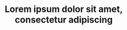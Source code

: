 ---
episodeNumber: 8
cover: /og/social-image.jpg
embedURL: <iframe width="560" height="315" src="https://www.youtube.com/embed/7kSuas6mRpk?si=6-FYpla0HWEuV0XQ" title="YouTube video player" frameborder="0" allow="accelerometer; autoplay; clipboard-write; encrypted-media; gyroscope; picture-in-picture; web-share" allowfullscreen></iframe>
title: Lorem ipsum dolor sit amet, consectetur adipiscing
description: Sed do eiusmod tempor incididunt ut labore et dolore magna aliqua. Ut enim ad minim veniam, quis nostrud exercitation ullamco laboris nisi ut aliquip ex ea commodo consequat.
---